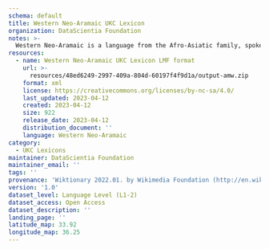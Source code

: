 ```yaml
---
schema: default
title: Western Neo-Aramaic UKC Lexicon
organization: DataScientia Foundation
notes: >-
  Western Neo-Aramaic is a language from the Afro-Asiatic family, spoken in Eurasia. The UKC Lexicon of Western Neo-Aramaic is represented as a lexico-semantic network. It consists of words, word senses, synsets, as well as sense-level and synset-level relationships.
resources:
  - name: Western Neo-Aramaic UKC Lexicon LMF format
    url: >-
      resources/48ed6249-2997-409a-804d-60197f4f9d1a/output-amw.zip
    format: xml
    license: https://creativecommons.org/licenses/by-nc-sa/4.0/
    last_updated: 2023-04-12
    created: 2023-04-12
    size: 922
    release_date: 2023-04-12
    distribution_document: ''
    language: Western Neo-Aramaic
category:
  - UKC Lexicons
maintainer: DataScientia Foundation
maintainer_email: ''
tags: ''
provenance: 'Wiktionary 2022.01. by Wikimedia Foundation (http://en.wiktionary.org); Princeton WordNet 2.1 by Princeton University (https://wordnet.princeton.edu)'
version: '1.0'
dataset_level: Language Level (L1-2)
dataset_access: Open Access
dataset_description: ''
landing_page: ''
latitude_map: 33.92
longitude_map: 36.25
---
```

